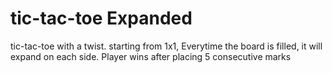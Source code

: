 # tic-tac-toe Expanded
tic-tac-toe with a twist.
starting from 1x1, Everytime the board is filled, it will expand on each side.
Player wins after placing 5 consecutive marks
